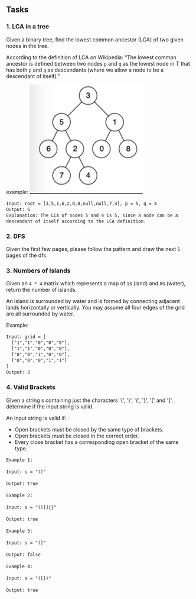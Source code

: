 ## Tasks
### 1. LCA in a tree
Given a binary tree, find the lowest common ancestor (LCA) of two given nodes in the tree.

According to the definition of LCA on Wikipedia: “The lowest common ancestor is defined between two nodes `p` and `q` as the lowest node in T that has both `p` and `q` as descendants (where we allow a node to be a descendant of itself).”

example: 
![alt text](image.png)

```
Input: root = [3,5,1,6,2,0,8,null,null,7,4], p = 5, q = 4
Output: 5
Explanation: The LCA of nodes 5 and 4 is 5, since a node can be a descendant of itself according to the LCA definition.
```

### 2. DFS
Given the first few pages, please follow the pattern and draw the next `5` pages of the dfs.

### 3. Numbers of Islands
Given an `4 * 4` matrix which represents a map of `1`s (land) and `0`s (water), return the number of islands.

An island is surrounded by water and is formed by connecting adjacent lands horizontally or vertically. You may assume all four edges of the grid are all surrounded by water.


Example:

```
Input: grid = [
  ["1","1","0","0","0"],
  ["1","1","0","0","0"],
  ["0","0","1","0","0"],
  ["0","0","0","1","1"]
]
Output: 3
```
### 4. Valid Brackets
Given a string s containing just the characters '(', ')', '{', '}', '[' and ']', determine if the input string is valid.

An input string is valid if:

- Open brackets must be closed by the same type of brackets.
- Open brackets must be closed in the correct order.
- Every close bracket has a corresponding open bracket of the same type.

```dotnetcli
Example 1:

Input: s = "()"

Output: true

Example 2:

Input: s = "()[]{}"

Output: true

Example 3:

Input: s = "(]"

Output: false

Example 4:

Input: s = "([])"

Output: true
```
